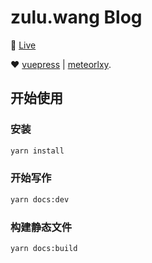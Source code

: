 # zulu.wang Blog
:revolving_hearts: [Live](https://zulu.wang)

:heart: [vuepress](https://vuepress.vuejs.org) | [meteorlxy](https://github.com/meteorlxy/vuepress-theme-meteorlxy).

## 开始使用

### 安装

```sh
yarn install
```

### 开始写作
```sh
yarn docs:dev
```

### 构建静态文件

```sh
yarn docs:build
```